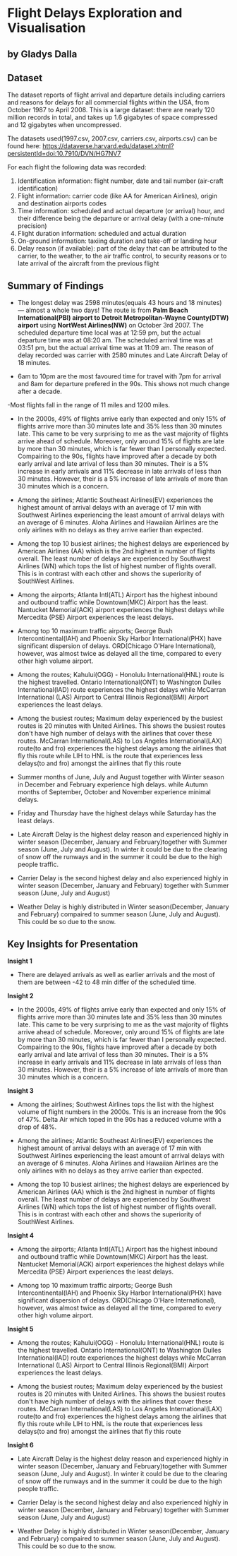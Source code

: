 # Flight Delays Exploration and Visualisation
## by Gladys Dalla


## Dataset

The dataset reports of flight arrival and departure details including carriers and reasons for delays for all commercial flights within the USA, from October 1987 to April 2008. This is a large dataset: there are nearly 120 million records in total, and takes up 1.6 gigabytes of space compressed and 12 gigabytes when uncompressed.

The datasets used(1997.csv, 2007.csv, carriers.csv, airports.csv) can be found here: https://dataverse.harvard.edu/dataset.xhtml?persistentId=doi:10.7910/DVN/HG7NV7

For each flight the following data was recorded:

1. Identification information: flight number, date and tail number (air-craft identification)
2. Flight information: carrier code (like AA for American Airlines), origin and destination airports codes
3. Time information: scheduled and actual departure (or arrival) hour, and their difference being the departure or arrival delay (with a one-minute precision)
4. Flight duration information: scheduled and actual duration
5. On-ground information: taxiing duration and take-off or landing hour
6. Delay reason (if available): part of the delay that can be attributed to the carrier, to the weather, to the air traffic control, to security reasons or to late arrival of the aircraft from the previous flight

## Summary of Findings

- The longest delay was 2598 minutes(equals 43 hours and 18 minutes) — almost a whole two days! The route is from **Palm Beach International(PBI) airport to Detroit Metropolitan-Wayne County(DTW) airport** using **NortWest Airlines(NW)** on October 3rd 2007. The scheduled departure time local was at 12:59 pm, but the actual departure time was at 08:20 am. The scheduled arrival time was at 03:51 pm, but the actual arrival time was at 11:09 am. The reason of delay recorded was carrier with 2580 minutes and Late Aircraft Delay of 18 minutes.

- 6am to 10pm are the most favoured time for travel with 7pm for arrival and 8am for departure prefered in the 90s. This shows not much change after a decade.

-Most flights fall in the range of 11 miles and 1200 miles.

- In the 2000s, 49% of flights arrive early than expected and only 15% of flights arrive more than 30 minutes late and 35% less than 30 minutes late. This came to be very surprising to me as the vast majority of flights arrive ahead of schedule. Moreover, only around 15% of flights are late by more than 30 minutes, which is far fewer than I personally expected. Compairing to the 90s, flights have improved after a decade by both early arrival and late arrival of less than 30 minutes. Their is a 5% increase in early arrivals and 11% decrease in late arrivals of less than 30 minutes. However, their is a 5% increase of late arrivals of more than 30 minutes which is a concern.

- Among the airlines; Atlantic Southeast Airlines(EV) experiences the highest amount of arrival delays with an average of 17 min with Southwest Airlines experiencing the least amount of arrival delays with an average of 6 minutes. Aloha Airlines and Hawaiian Airlines are the only airlines with no delays as they arrive earlier than expected.

- Among the top 10 busiest airlines; the highest delays are experienced by American Airlines (AA) which is the 2nd highest in number of flights overall. The least number of delays are experienced by Southwest Airlines (WN) which tops the list of highest number of flights overall. This is in contrast with each other and shows the superiority of SouthWest Airlines.

- Among the airports; Atlanta Intl(ATL) Airport has the highest inbound and outbound traffic while Downtown(MKC) Airport has the least. Nantucket Memorial(ACK) airport experiences the highest delays while Mercedita (PSE) Airport experiences the least delays. 

- Among top 10 maximum traffic airports; George Bush Intercontinental(IAH) and Phoenix Sky Harbor International(PHX) have significant dispersion of delays. ORD(Chicago O'Hare International), however, was almost twice as delayed all the time, compared to every other high
volume airport.

- Among the routes; Kahului(OGG) - Honolulu International(HNL) route is the highest travelled. Ontario International(ONT) to Washington Dulles International(IAD) route experiences the highest delays while McCarran International (LAS) Airport to Central Illinois Regional(BMI) Airport experiences the least delays.

- Among the busiest routes; Maximum delay experienced by the busiest routes is 20 minutes with United Airlines. This shows the busiest routes don't have high number of delays with the airlines that cover these routes. McCarran International(LAS) to Los Angeles International(LAX) route(to and fro) experiences the highest delays among the airlines that fly this route while LIH to HNL is the route that experiences less delays(to and fro) amongst the airlines that fly this route
 
- Summer months of June, July and August together with Winter season in December and February experience high delays. while Autumn months of September, October and November experience minimal delays.

- Friday and Thursday have the highest delays while Saturday has the least delays.

- Late Aircraft Delay is the highest delay reason and experienced highly in winter season (December, January and February)together with Summer season (June, July and August). In winter it could be due to the clearing of snow off the runways and in the summer it could be due to the high people traffic.   

- Carrier Delay is the second highest delay and also experienced highly in winter season (December, January and February) together with Summer season (June, July and August)

- Weather Delay is highly distributed in Winter season(December, January and February) compaired to summer season (June, July and August). This could be so due to the snow.


## Key Insights for Presentation

**Insight 1**

- There are delayed arrivals as well as earlier arrivals and the most of them are between -42 to 48 min differ of the scheduled time.

**Insight 2**

- In the 2000s, 49% of flights arrive early than expected and only 15% of flights arrive more than 30 minutes late and 35% less than 30 minutes late. This came to be very surprising to me as the vast majority of flights arrive ahead of schedule. Moreover, only around 15% of flights are late by more than 30 minutes, which is far fewer than I personally expected. Compairing to the 90s, flights have improved after a decade by both early arrival and late arrival of less than 30 minutes. Their is a 5% increase in early arrivals and 11% decrease in late arrivals of less than 30 minutes. However, their is a 5% increase of late arrivals of more than 30 minutes which is a concern.

**Insight 3**

- Among the airlines; Southwest Airlines tops the list with the highest volume of flight numbers in the 2000s. This is an increase from the 90s of 47%. Delta Air which toped in the 90s has a reduced volume with a drop of 48%.

- Among the airlines; Atlantic Southeast Airlines(EV) experiences the highest amount of arrival delays with an average of 17 min with Southwest Airlines experiencing the least amount of arrival delays with an average of 6 minutes. Aloha Airlines and Hawaiian Airlines are the only airlines with no delays as they arrive earlier than expected.

- Among the top 10 busiest airlines; the highest delays are experienced by American Airlines (AA) which is the 2nd highest in number of flights overall. The least number of delays are experienced by Southwest Airlines (WN) which tops the list of highest number of flights overall. This is in contrast with each other and shows the superiority of SouthWest Airlines.

**Insight 4**
- Among the airports; Atlanta Intl(ATL) Airport has the highest inbound and outbound traffic while Downtown(MKC) Airport has the least. Nantucket Memorial(ACK) airport experiences the highest delays while Mercedita (PSE) Airport experiences the least delays. 

- Among top 10 maximum traffic airports; George Bush Intercontinental(IAH) and Phoenix Sky Harbor International(PHX) have significant dispersion of delays. ORD(Chicago O'Hare International), however, was almost twice as delayed all the time, compared to every other high
volume airport.

**Insight 5**
- Among the routes; Kahului(OGG) - Honolulu International(HNL) route is the highest travelled. Ontario International(ONT) to Washington Dulles International(IAD) route experiences the highest delays while McCarran International (LAS) Airport to Central Illinois Regional(BMI) Airport experiences the least delays.

- Among the busiest routes; Maximum delay experienced by the busiest routes is 20 minutes with United Airlines. This shows the busiest routes don't have high number of delays with the airlines that cover these routes. McCarran International(LAS) to Los Angeles International(LAX) route(to and fro) experiences the highest delays among the airlines that fly this route while LIH to HNL is the route that experiences less delays(to and fro) amongst the airlines that fly this route

**Insight 6**
- Late Aircraft Delay is the highest delay reason and experienced highly in winter season (December, January and February)together with Summer season (June, July and August). In winter it could be due to the clearing of snow off the runways and in the summer it could be due to the high people traffic.   

- Carrier Delay is the second highest delay and also experienced highly in winter season (December, January and February) together with Summer season (June, July and August)

- Weather Delay is highly distributed in Winter season(December, January and February) compaired to summer season (June, July and August). This could be so due to the snow.